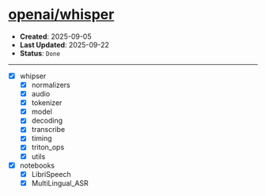 # [openai/whisper](https://github.com/openai/whisper)

- **Created**: 2025-09-05
- **Last Updated**: 2025-09-22
- **Status**: `Done`

---

- [X] whipser
  - [X] normalizers
  - [X] audio
  - [X] tokenizer
  - [X] model
  - [X] decoding
  - [X] transcribe
  - [X] timing
  - [X] triton_ops
  - [X] utils
- [X] notebooks
  - [X] LibriSpeech
  - [X] MultiLingual_ASR
